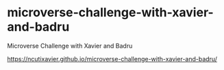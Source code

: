 # microverse-challenge-with-xavier-and-badru
Microverse Challenge with Xavier and Badru

https://ncutixavier.github.io/microverse-challenge-with-xavier-and-badru/
